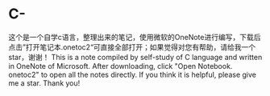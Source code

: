 # C-
这个是一个自学c语言，整理出来的笔记，使用微软的OneNote进行编写，下载后点击”打开笔记本.onetoc2“可直接全部打开；如果觉得对您有帮助，请给我一个star，谢谢！
This is a note compiled by self-study of C language and written in OneNote of Microsoft. After downloading, click "Open Notebook. onetoc2" to open all the notes directly. If you think it is helpful, please give me a star. Thank you!
